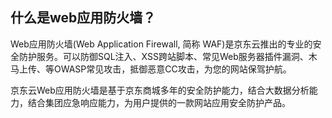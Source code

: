 ## **什么是web应用防火墙？**

 Web应用防火墙(Web Application Firewall, 简称 WAF)是京东云推出的专业的安全防护服务。可以防御SQL注入、XSS跨站脚本、常见Web服务器插件漏洞、木马上传、等OWASP常见攻击，抵御恶意CC攻击，为您的网站保驾护航。

  京东云Web应用防火墙是基于京东商城多年的安全防护能力，结合大数据分析能力，结合集团应急响应能力，为用户提供的一款网站应用安全防护产品。

